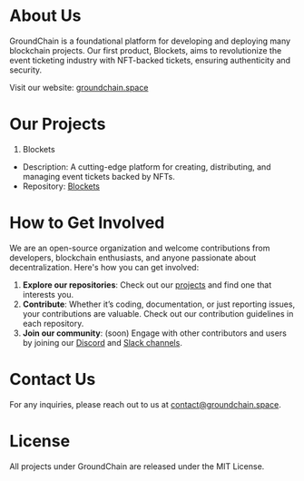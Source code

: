 # About Us

GroundChain is a foundational platform for developing and deploying many blockchain projects. Our first product, Blockets, aims to revolutionize the event ticketing industry with NFT-backed tickets, ensuring authenticity and security.

Visit our website: [groundchain.space](https://groundchain.space)

# Our Projects

1. Blockets

- Description: A cutting-edge platform for creating, distributing, and managing event tickets backed by NFTs.
- Repository: [Blockets](https://github.com/groundchain/blockets)

# How to Get Involved

We are an open-source organization and welcome contributions from developers, blockchain enthusiasts, and anyone passionate about decentralization. Here's how you can get involved:

1. **Explore our repositories**: Check out our [projects](https://github.com/orgs/groundchain/repositories) and find one that interests you.
2. **Contribute**: Whether it’s coding, documentation, or just reporting issues, your contributions are valuable. Check out our contribution guidelines in each repository.
3. **Join our community**: (soon) Engage with other contributors and users by joining our [Discord](https://discord.com) and [Slack channels](https://slack.com).

# Contact Us

For any inquiries, please reach out to us at [contact@groundchain.space](email:contact@groundchain.space).

# License

All projects under GroundChain are released under the MIT License.
